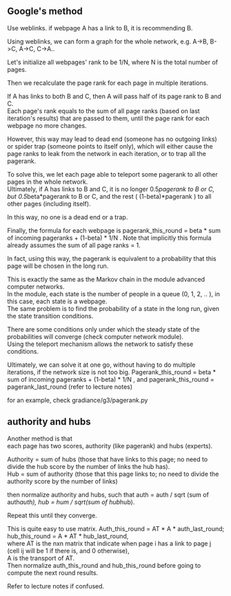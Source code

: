 Google's method
--------------------

Use weblinks. if webpage A has a link to B, it is recommending B.

Using weblinks, we can form a graph for the whole network, e.g. A->B, B->C, A->C, C->A..

Let's initialize all webpages' rank to be 1/N, where N is the total number of pages.

Then we recalculate the page rank for each page in multiple iterations.

If A has links to both B and C, then A will pass half of its page rank to B and C.  
Each page's rank equals to the sum of all page ranks (based on last iteration's results) that are passed to them,
until the page rank for each webpage no more changes.

However, this way may lead to dead end (someone has no outgoing links) or spider trap (someone points to itself only), 
which will either cause the page ranks to leak from the network in each iteration, 
or to trap all the pagerank.

To solve this, we let each page able to teleport some pagerank to all other pages in the whole network.  
Ultimately, if A has links to B and C, it is no longer 0.5*pagerank to B or C, but 0.5*beta*pagerank to B or C, 
and the rest ( (1-beta)*pagerank ) to all other pages (including itself).

In this way, no one is a dead end or a trap.

Finally, the formula for each webpage is pagerank_this_round = beta * sum of incoming pageranks + (1-beta) * 1/N .
Note that implicitly this formula already assumes the sum of all page ranks = 1.

In fact, using this way, the pagerank is equivalent to a probability that this page will be chosen in the long run.

This is exactly the same as the Markov chain in the module advanced computer networks.  
In the module, each state is the number of people in a queue (0, 1, 2, .. ), 
in this case, each state is a webpage.  
The same problem is to find the probability of a state in the long run, given the state transition conditions.

There are some conditions only under which the steady state of the probabilities will converge (check computer network module).  
Using the teleport mechanism allows the network to satisfy these conditions.

Ultimately, we can solve it at one go, without having to do multiple iterations, if the network size is not too big.
Pagerank_this_round = beta * sum of incoming pageranks + (1-beta) * 1/N , and pagerank_this_round = pagerank_last_round (refer to lecture notes)

for an example, check gradiance/g3/pagerank.py


authority and hubs
--------------------

Another method is that  
each page has two scores, authority (like pagerank) and hubs (experts).

Authority = sum of hubs (those that have links to this page; no need to divide the hub score by the number of links the hub has).  
Hub = sum of authority (those that this page links to; no need to divide the authority score by the number of links)

then normalize authority and hubs, such that auth = auth / sqrt (sum of auth*auth), hub = hum / sqrt(sum of hub*hub).

Repeat this until they converge.

This is quite easy to use matrix. 
Auth_this_round = AT * A * auth_last_round; 
hub_this_round = A * AT * hub_last_round,  
where AT is the nxn matrix that indicate when page i has a link to page j (cell ij will be 1 if there is, and 0 otherwise),  
A is the transport of AT.  
Then normalize auth_this_round and hub_this_round before going to compute the next round results.

Refer to lecture notes if confused.
